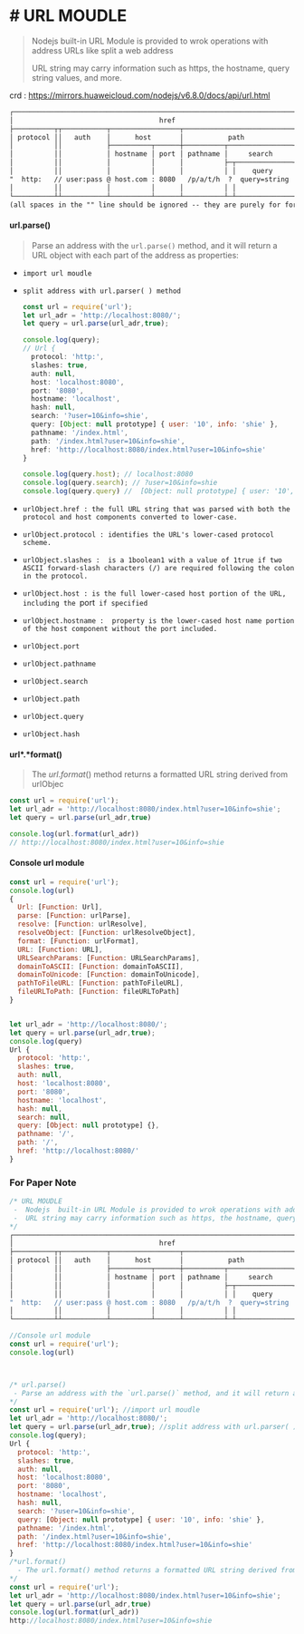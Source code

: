 #  # URL MOUDLE                                                                                                             

> Nodejs  built-in URL Module is provided to wrok operations with address URLs like split a web address
>
> URL string may carry information such as https, the hostname, query string values, and more.



crd : https://mirrors.huaweicloud.com/nodejs/v6.8.0/docs/api/url.html

```txt
┌─────────────────────────────────────────────────────────────────────────────┐
│                                    href                                     │
├──────────┬┬───────────┬─────────────────┬───────────────────────────┬───────┤
│ protocol ││   auth    │      host       │           path            │ hash  │
│          ││           ├──────────┬──────┼──────────┬────────────────┤       │
│          ││           │ hostname │ port │ pathname │     search     │       │
│          ││           │          │      │          ├─┬──────────────┤       │
│          ││           │          │      │          │ │    query     │       │
"  http:   // user:pass @ host.com : 8080   /p/a/t/h  ?  query=string   #hash "
│          ││           │          │      │          │ │              │       │
└──────────┴┴───────────┴──────────┴──────┴──────────┴─┴──────────────┴───────┘
(all spaces in the "" line should be ignored -- they are purely for formatting)
```



 #### url.parse()

> Parse an address with the `url.parse()` method, and it will return a URL object with each part of the address as properties:

- `import url moudle `

- `split address with url.parser( ) method`

  ```js
  const url = require('url');
  let url_adr = 'http://localhost:8080/';
  let query = url.parse(url_adr,true);
  
  console.log(query); 
  // Url {
    protocol: 'http:',
    slashes: true,
    auth: null,
    host: 'localhost:8080',
    port: '8080',
    hostname: 'localhost',
    hash: null,
    search: '?user=10&info=shie',
    query: [Object: null prototype] { user: '10', info: 'shie' },
    pathname: '/index.html',
    path: '/index.html?user=10&info=shie',
    href: 'http://localhost:8080/index.html?user=10&info=shie'
  }
  
  console.log(query.host); // localhost:8080
  console.log(query.search); // ?user=10&info=shie
  console.log(query.query) //  [Object: null prototype] { user: '10', info: 'shie' }
  
  
  ```



- `urlObject.href : the full URL string that was parsed with both the protocol and host components converted to lower-case.`

-  `urlObject.protocol : identifies the URL's lower-cased protocol scheme.`

- `urlObject.slashes :  is a 1boolean1 with a value of 1true if two ASCII forward-slash characters (/) are required following the colon in the protocol. `

- `urlObject.host : is the full lower-cased host portion of the URL, including the `port` if specified`

-  `urlObject.hostname :  property is the lower-cased host name portion of the host component without the port included.`

-  `urlObject.port`

-  `urlObject.pathname`

-  `urlObject.search`

-  `urlObject.path`

-  `urlObject.query`

-  `urlObject.hash`



#### url*.*format() 

>  The *url*.*format*() method returns a formatted URL string derived from urlObjec

```js
const url = require('url');
let url_adr = 'http://localhost:8080/index.html?user=10&info=shie';
let query = url.parse(url_adr,true)

console.log(url.format(url_adr))
// http://localhost:8080/index.html?user=10&info=shie

```







#### Console url module

```js
const url = require('url');
console.log(url)
{
  Url: [Function: Url],
  parse: [Function: urlParse],
  resolve: [Function: urlResolve],
  resolveObject: [Function: urlResolveObject],
  format: [Function: urlFormat],
  URL: [Function: URL],
  URLSearchParams: [Function: URLSearchParams],
  domainToASCII: [Function: domainToASCII],
  domainToUnicode: [Function: domainToUnicode],
  pathToFileURL: [Function: pathToFileURL],
  fileURLToPath: [Function: fileURLToPath]
}


let url_adr = 'http://localhost:8080/';
let query = url.parse(url_adr,true);
console.log(query)
Url {
  protocol: 'http:',
  slashes: true,
  auth: null,
  host: 'localhost:8080',
  port: '8080',
  hostname: 'localhost',
  hash: null,
  search: null,
  query: [Object: null prototype] {},
  pathname: '/',
  path: '/',
  href: 'http://localhost:8080/'
}


```





### For Paper Note

```js
/* URL MOUDLE
 -  Nodejs  built-in URL Module is provided to wrok operations with address URLs like split a web address
 -  URL string may carry information such as https, the hostname, query string values, and more.
*/ 
┌─────────────────────────────────────────────────────────────────────────────┐
│                                    href                                     │
├──────────┬┬───────────┬─────────────────┬───────────────────────────┬───────┤
│ protocol ││   auth    │      host       │           path            │ hash  │
│          ││           ├──────────┬──────┼──────────┬────────────────┤       │
│          ││           │ hostname │ port │ pathname │     search     │       │
│          ││           │          │      │          ├─┬──────────────┤       │
│          ││           │          │      │          │ │    query     │       │
"  http:   // user:pass @ host.com : 8080   /p/a/t/h  ?  query=string   #hash "
│          ││           │          │      │          │ │              │       │
└──────────┴┴───────────┴──────────┴──────┴──────────┴─┴──────────────┴───────┘

//Console url module
const url = require('url');
console.log(url)



/* url.parse()
 - Parse an address with the `url.parse()` method, and it will return a URL object with each part of the address      as properties
*/ 
const url = require('url'); //import url moudle
let url_adr = 'http://localhost:8080/';
let query = url.parse(url_adr,true); //split address with url.parser( ) method
console.log(query); 
Url {
  protocol: 'http:',
  slashes: true,
  auth: null,
  host: 'localhost:8080',
  port: '8080',
  hostname: 'localhost',
  hash: null,
  search: '?user=10&info=shie',
  query: [Object: null prototype] { user: '10', info: 'shie' },
  pathname: '/index.html',
  path: '/index.html?user=10&info=shie',
  href: 'http://localhost:8080/index.html?user=10&info=shie'
}
/*url.format() 
  - The url.format() method returns a formatted URL string derived from urlObject
*/
const url = require('url');
let url_adr = 'http://localhost:8080/index.html?user=10&info=shie';
let query = url.parse(url_adr,true)
console.log(url.format(url_adr))
http://localhost:8080/index.html?user=10&info=shie

```

